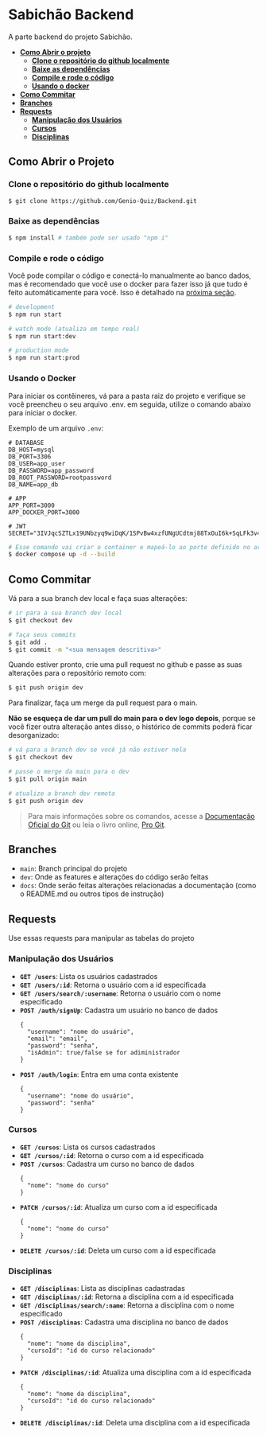 # Sabichão Backend

A parte backend do projeto Sabichão.

- [**Como Abrir o projeto**](#como-abrir-o-projeto)
  - [**Clone o repositório do github localmente**](#clone-o-repositório-do-github-localmente)
  - [**Baixe as dependências**](#baixe-as-dependências)
  - [**Compile e rode o código**](#compile-e-rode-o-código)
  - [**Usando o docker**](#usando-o-docker)
- [**Como Commitar**](#como-commitar)
- [**Branches**](#branches)
- [**Requests**](#requests)
  - [**Manipulação dos Usuários**](#manipulação-dos-usuários)
  - [**Cursos**](#cursos)
  - [**Disciplinas**](#disciplinas)

## Como Abrir o Projeto

### Clone o repositório do github localmente

```bash
$ git clone https://github.com/Genio-Quiz/Backend.git
```

### Baixe as dependências

```bash
$ npm install # também pode ser usado "npm i"
```

### Compile e rode o código
Você pode compilar o código e conectá-lo manualmente ao banco dados, mas é recomendado que você use o docker para fazer isso já que tudo é feito automáticamente para você. Isso é detalhado na [próxima seção](#usando-o-docker).
```bash
# development
$ npm run start

# watch mode (atualiza em tempo real)
$ npm run start:dev

# production mode
$ npm run start:prod
```

### Usando o Docker

Para iniciar os contêineres, vá para a pasta raiz do projeto e verifique se você preencheu o seu arquivo .env. em seguida, utilize o comando abaixo para iniciar o docker.

Exemplo de um arquivo `.env`:
```
# DATABASE
DB_HOST=mysql
DB_PORT=3306
DB_USER=app_user
DB_PASSWORD=app_password
DB_ROOT_PASSWORD=rootpassword
DB_NAME=app_db

# APP
APP_PORT=3000
APP_DOCKER_PORT=3000

# JWT
SECRET="3IVJqcSZTLx19UNbzyq9wiDqK/1SPvBw4xzfUNgUCdtmj88TxOuI6k+SqLFk3v4OYM+RlQKyEuf9sGb68JrTNA"
```

```bash
# Esse comando vai criar o container e mapeá-lo ao porte definido no arquivo .env
$ docker compose up -d --build
```

## Como Commitar

Vá para a sua branch dev local e faça suas alterações:

```bash
# ir para a sua branch dev local
$ git checkout dev

# faça seus commits
$ git add .
$ git commit -m "<sua mensagem descritiva>"
```

Quando estiver pronto, crie uma pull request no github e passe as suas alterações para o repositório remoto com:

```bash
$ git push origin dev
```

Para finalizar, faça um merge da pull request para o main.

**Não se esqueça de dar um pull do main para o dev logo depois**, porque se você fizer outra alteração antes disso, o histórico de commits poderá ficar desorganizado:

```bash
# vá para a branch dev se você já não estiver nela
$ git checkout dev

# passe o merge da main para o dev
$ git pull origin main

# atualize a branch dev remota
$ git push origin dev
```

> Para mais informações sobre os comandos, acesse a [Documentação Oficial do Git](https://git-scm.com/docs) ou leia o livro online, [Pro Git](https://git-scm.com/book/en/v2).

## Branches
- `main`: Branch principal do projeto
- `dev`: Onde as features e alterações do código serão feitas
- `docs`: Onde serão feitas alterações relacionadas a documentação (como o README.md ou outros tipos de instrução)

## Requests
Use essas requests para manipular as tabelas do projeto

### Manipulação dos Usuários
- **`GET /users`**: Lista os usuários cadastrados
- **`GET /users/:id`**: Retorna o usuário com a id especificada
- **`GET /users/search/:username`**: Retorna o usuário com o nome especificado
- **`POST /auth/signUp`**: Cadastra um usuário no banco de dados
  ```
  {
    "username": "nome do usuário",
    "email": "email",
    "password": "senha",
    "isAdmin": true/false se for adiministrador
  }
  ```
- **`POST /auth/login`**: Entra em uma conta existente
  ```
  {
    "username": "nome do usuário",
    "password": "senha"
  }
  ```
### Cursos
- **`GET /cursos`**: Lista os cursos cadastrados
- **`GET /cursos/:id`**: Retorna o curso com a id especificada
- **`POST /cursos`**: Cadastra um curso no banco de dados
  ```
  {
    "nome": "nome do curso"
  }
  ```
- **`PATCH /cursos/:id`**: Atualiza um curso com a id especificada
  ```
  {
    "nome": "nome do curso"
  }
  ```
- **`DELETE /cursos/:id`**: Deleta um curso com a id especificada
### Disciplinas
- **`GET /disciplinas`**: Lista as disciplinas cadastradas
- **`GET /disciplinas/:id`**: Retorna a disciplina com a id especificada
- **`GET /disciplinas/search/:name`**: Retorna a disciplina com o nome especificado
- **`POST /disciplinas`**: Cadastra uma disciplina no banco de dados
  ```
  {
    "nome": "nome da disciplina",
    "cursoId": "id do curso relacionado"
  }
  ```
- **`PATCH /disciplinas/:id`**: Atualiza uma disciplina com a id especificada
  ```
  {
    "nome": "nome da disciplina",
    "cursoId": "id do curso relacionado"
  }
  ```
- **`DELETE /disciplinas/:id`**: Deleta uma disciplina com a id especificada
